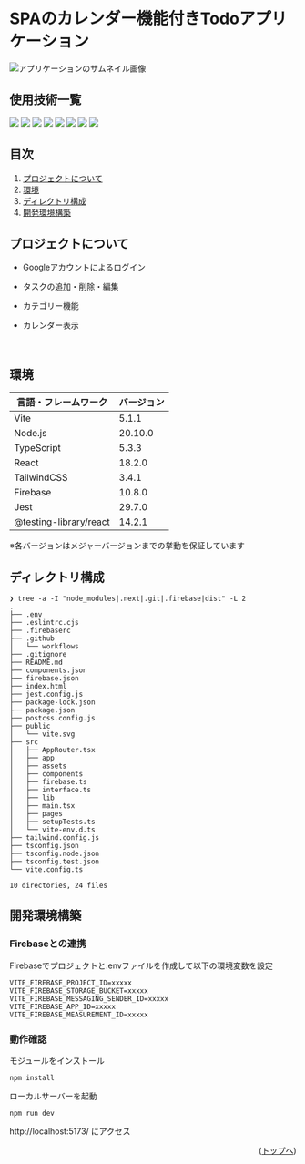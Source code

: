 <div id="top"></div>

# SPAのカレンダー機能付きTodoアプリケーション

![アプリケーションのサムネイル画像](https://drive.google.com/uc?export=view&id=1_KskKbsoHYOImOK5LnEBhMIks43FwSVu)


## 使用技術一覧
<!-- 該当するプロジェクトの中から任意のものを選ぶ-->
<p style="display: inline">
<img src="https://img.shields.io/badge/-Vite-d6d6ff.svg?logo=Vite&style=flat-square">
<img src="https://img.shields.io/badge/-Typescript-000080.svg?logo=typescript&style=flat-square">
<img src="https://img.shields.io/badge/-React-1e90ff.svg?logo=react&style=flat-square">
<img src="https://img.shields.io/badge/-TailwindCSS-4169e1.svg?logo=TailwindCSS&style=flat-square">
<img src="https://img.shields.io/badge/-Firebase-ffa500.svg?logo=firebase&style=flat-square">
<img src="https://img.shields.io/badge/-Jest-b22222.svg?logo=Jest&style=flat-square">
<img src="https://img.shields.io/badge/-Testing%20Library-800000.svg?logo=testing%20library&style=flat-square">
<img src="https://img.shields.io/badge/-GitHub%20Actions-333333.svg?logo=github%20actions&style=flat-square">
</p>

## 目次

1. [プロジェクトについて](#プロジェクトについて)
2. [環境](#環境)
3. [ディレクトリ構成](#ディレクトリ構成)
4. [開発環境構築](#開発環境構築)

<!-- プロジェクトについて -->
## プロジェクトについて
- Googleアカウントによるログイン
- タスクの追加・削除・編集
- カテゴリー機能
- カレンダー表示

  <br />

<!-- 環境について -->
## 環境
| 言語・フレームワーク | バージョン |
| ----------------------------- | ---------- |
| Vite                          | 5.1.1      |
| Node.js                       | 20.10.0    |
| TypeScript                    | 5.3.3      |
| React                         | 18.2.0     |
| TailwindCSS                   | 3.4.1      |
| Firebase                      | 10.8.0     |
| Jest                          | 29.7.0     |
| @testing-library/react        | 14.2.1     |

※各バージョンはメジャーバージョンまでの挙動を保証しています

## ディレクトリ構成

<!-- Treeコマンドを使ってディレクトリ構成を記載 -->
```
❯ tree -a -I "node_modules|.next|.git|.firebase|dist" -L 2
.
├── .env
├── .eslintrc.cjs
├── .firebaserc
├── .github
│   └── workflows
├── .gitignore
├── README.md
├── components.json
├── firebase.json
├── index.html
├── jest.config.js
├── package-lock.json
├── package.json
├── postcss.config.js
├── public
│   └── vite.svg
├── src
│   ├── AppRouter.tsx
│   ├── app
│   ├── assets
│   ├── components
│   ├── firebase.ts
│   ├── interface.ts
│   ├── lib
│   ├── main.tsx
│   ├── pages
│   ├── setupTests.ts
│   └── vite-env.d.ts
├── tailwind.config.js
├── tsconfig.json
├── tsconfig.node.json
├── tsconfig.test.json
└── vite.config.ts

10 directories, 24 files
```

## 開発環境構築

### Firebaseとの連携
Firebaseでプロジェクトと.envファイルを作成して以下の環境変数を設定

```
VITE_FIREBASE_PROJECT_ID=xxxxx
VITE_FIREBASE_STORAGE_BUCKET=xxxxx
VITE_FIREBASE_MESSAGING_SENDER_ID=xxxxx
VITE_FIREBASE_APP_ID=xxxxx
VITE_FIREBASE_MEASUREMENT_ID=xxxxx
```

### 動作確認

モジュールをインストール
```
npm install
```

ローカルサーバーを起動
```
npm run dev
```

http://localhost:5173/ にアクセス

<p align="right">(<a href="#top">トップへ</a>)</p>
